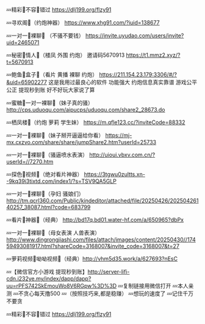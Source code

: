 💤精彩👙不容🔞错过
https://dlj199.org/flzy91

💤寻欢阁👙（约炮神器）
https://www.xhg91.com/?iuid=138677

💤一对一👙裸聊🔞
（不骚不要钱）
https://invite.uyudao.com/users/invite?uid=2465071

💤秘密👙情人🔞（楼凤 外围 约炮）
邀请码5670913
https://t1.mmz2.xyz/?t=5670913

💤鲍鱼👙盒子🔞（看片 黄播  裸聊 约炮）
https://211.154.23.179:3306/#/?&uid=65902277
这是我用过最良心的软件
功能强大
约炮信息真实靠谱
游戏公平公正 
提现秒到账
好不好玩大家说了算

💤蜜糖👙一对一裸聊🔞（妹子真的骚）
http://cps.uduoqu.com/aipucps/uduoqu.com/share2_28673.do

💤栖凤楼👙（约炮 萝莉 学生妹）
https://m.qfle123.cc/?inviteCode=88332

💤一对一👙裸聊🔞（妹子掰开逼逼给你看）
https://mj-mx.cxzvo.com/share/share/jumpShare2.htm?userId=25733

💤一对一👙裸聊🔞（骚逼喷水表演）
http://uioui.vbxv.com.cn/?userId=//7270.htm

💤探色👙视频🔞（绝对看片神器）
https://3tgwu0zultts.xn--9kq39i3tixtd.com/index1/?s=TSV9QA5GLP

💤一对一👙裸聊🔞（孕妇 骚娘们）
http://tm.qcrl360.com/Public/kindeditor/attached/file/20250426/20250426140257_38087.html?code=683799

💤看片👙神器🔞（经典）
http://bd17q.bd01.water-hf.com/a/650965?dbPx

💤一对一👙裸聊🔞（母女表演 人兽表演）
http://www.dingrongjiashi.com/files/attach/images/content/20250430//17459493081917.html?shareCode=3168007&invite_code=3168007&t=27

💤萝莉视频👙呦呦视频🔞（经典）http://vhm5d35.work/a/627693?nEsC

💤【微信官方小游戏 提现秒到账】http://server-lifi-cdn.i232ye.my/index/dapp/dapp?uu=rPFS742SkEmouWo8V6RGpw%3D%3D
💤复制链接用微信打开
💤本人亲测
💤不贪心每天撸500
💤（按照技巧来,都是稳赚）
💤想玩的速度了
💤记住千万不要贪

💤精彩👙不容🔞错过
https://dlj199.org/flzy91
